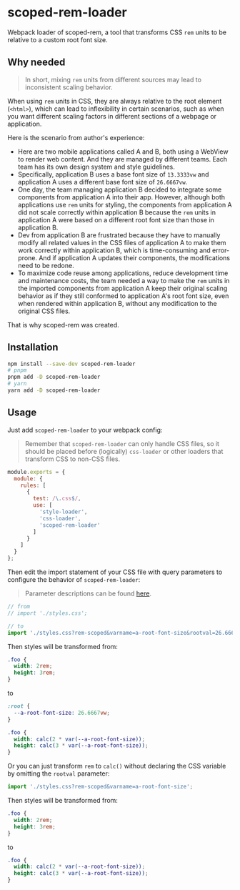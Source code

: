 # scoped-rem-loader

Webpack loader of scoped-rem, a tool that transforms CSS `rem` units to be relative to a custom root font size.

## Why needed

> In short, mixing `rem` units from different sources may lead to inconsistent scaling behavior.

When using `rem` units in CSS, they are always relative to the root element (`<html>`), which can lead to inflexibility in certain scenarios, such as when you want different scaling factors in different sections of a webpage or application.

Here is the scenario from author's experience:

- Here are two mobile applications called A and B, both using a WebView to render web content. And they are managed by different teams. Each team has its own design system and style guidelines.
- Specifically, application B uses a base font size of `13.3333vw` and application A uses a different base font size of `26.6667vw`.
- One day, the team managing application B decided to integrate some components from application A into their app. However, although both applications use `rem` units for styling, the components from application A did not scale correctly within application B because the `rem` units in application A were based on a different root font size than those in application B.
- Dev from application B are frustrated because they have to manually modify all related values in the CSS files of application A to make them work correctly within application B, which is time-consuming and error-prone. And if application A updates their components, the modifications need to be redone.
- To maximize code reuse among applications, reduce development time and maintenance costs, the team needed a way to make the `rem` units in the imported components from application A keep their original scaling behavior as if they still conformed to application A's root font size, even when rendered within application B, without any modification to the original CSS files.

That is why scoped-rem was created.

## Installation

```bash
npm install --save-dev scoped-rem-loader
# pnpm
pnpm add -D scoped-rem-loader
# yarn
yarn add -D scoped-rem-loader
```

## Usage

Just add `scoped-rem-loader` to your webpack config:

> Remember that `scoped-rem-loader` can only handle CSS files, so it should be placed before (logically) `css-loader` or other loaders that transform CSS to non-CSS files.

```js
module.exports = {
  module: {
    rules: [
      {
        test: /\.css$/,
        use: [
          'style-loader',
          'css-loader',
          'scoped-rem-loader'
        ]
      }
    ]
  }
};
```

Then edit the import statement of your CSS file with query parameters to configure the behavior of `scoped-rem-loader`:

> Parameter descriptions can be found [here](https://github.com/situ2001/scoped-rem/blob/a8b8e211b2ded96442f1a1ecbf536dd3f90884ca/lib/core/src/index.ts#L5-L49).

```js
// from 
// import './styles.css';

// to
import './styles.css?rem-scoped&varname=a-root-font-size&rootval=26.6667vw';
```

Then styles will be transformed from:

```css
.foo {
  width: 2rem;
  height: 3rem;
}
```

to 

```css
:root {
  --a-root-font-size: 26.6667vw;
}

.foo {
  width: calc(2 * var(--a-root-font-size));
  height: calc(3 * var(--a-root-font-size));
}
```

Or you can just transform `rem` to `calc()` without declaring the CSS variable by omitting the `rootval` parameter:

```js
import './styles.css?rem-scoped&varname=a-root-font-size';
```

Then styles will be transformed from:

```css
.foo {
  width: 2rem;
  height: 3rem;
}
```

to 

```css
.foo {
  width: calc(2 * var(--a-root-font-size));
  height: calc(3 * var(--a-root-font-size));
}
```
